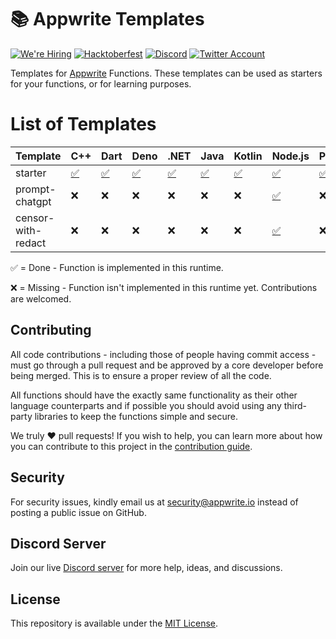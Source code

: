 # 📚 Appwrite Templates

[![We're Hiring](https://img.shields.io/static/v1?label=We're&message=Hiring&color=blue&style=flat-square)](https://appwrite.io/company/careers)
[![Hacktoberfest](https://img.shields.io/static/v1?label=hacktoberfest&message=ready&color=191120&style=flat-square)](https://hacktoberfest.appwrite.io)
[![Discord](https://img.shields.io/discord/564160730845151244?label=discord&style=flat-square)](https://appwrite.io/discord?r=Github)
[![Twitter Account](https://img.shields.io/twitter/follow/appwrite?color=00acee&label=twitter&style=flat-square)](https://twitter.com/appwrite)

Templates for [Appwrite](https://appwrite.io/) Functions. These templates can be used as starters for your functions, or for learning purposes.

# List of Templates

<!-- TABLE:START -->
| Template           | C++               | Dart               | Deno               | .NET                 | Java               | Kotlin               | Node.js                       | PHP               | Python               | Ruby               | Swift               |
| ------------------ | ----------------- | ------------------ | ------------------ | -------------------- | ------------------ | -------------------- | ----------------------------- | ----------------- | -------------------- | ------------------ | ------------------- |
| starter            | [✅](/cpp/starter) | [✅](/dart/starter) | [✅](/deno/starter) | [✅](/dotnet/starter) | [✅](/java/starter) | [✅](/kotlin/starter) | [✅](/node/starter)            | [✅](/php/starter) | [✅](/python/starter) | [✅](/ruby/starter) | [✅](/swift/starter) |
| prompt-chatgpt     | ❌                 | ❌                  | ❌                  | ❌                    | ❌                  | ❌                    | [✅](/node/prompt-chatgpt)     | ❌                 | ❌                    | ❌                  | ❌                   |
| censor-with-redact | ❌                 | ❌                  | ❌                  | ❌                    | ❌                  | ❌                    | [✅](/node/censor-with-redact) | ❌                 | ❌                    | ❌                  | ❌                   |
<!-- TABLE:END -->

✅ = Done - Function is implemented in this runtime.

❌ = Missing - Function isn't implemented in this runtime yet. Contributions are welcomed.

## Contributing

All code contributions - including those of people having commit access - must go through a pull request and be approved by a core developer before being merged. This is to ensure a proper review of all the code.

All functions should have the exactly same functionality as their other language counterparts and if possible you should avoid using any third-party libraries to keep the functions simple and secure.

We truly ❤️ pull requests! If you wish to help, you can learn more about how you can contribute to this project in the [contribution guide](https://github.com/open-runtimes/.github/blob/main/CONTRIBUTING.md).


## Security

For security issues, kindly email us at [security@appwrite.io](mailto:security@appwrite.io) instead of posting a public issue on GitHub.

## Discord Server

Join our live [Discord server](https://appwrite.io/discord) for more help, ideas, and discussions.

## License

This repository is available under the [MIT License](./LICENSE).

